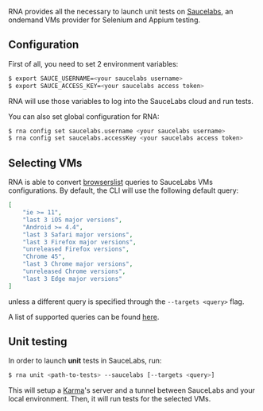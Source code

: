 RNA provides all the necessary to launch unit tests on [Saucelabs](https://saucelabs.com/), an ondemand VMs provider for Selenium and Appium testing.

## Configuration

First of all, you need to set 2 environment variables:
```sh
$ export SAUCE_USERNAME=<your saucelabs username>
$ export SAUCE_ACCESS_KEY=<your saucelabs access token>
```
RNA will use those variables to log into the SauceLabs cloud and run tests.

You can also set global configuration for RNA:
```sh
$ rna config set saucelabs.username <your saucelabs username>
$ rna config set saucelabs.accessKey <your saucelabs access token>
```

## Selecting VMs

RNA is able to convert [browserslist](https://github.com/ai/browserslist) queries to SauceLabs VMs configurations. By default, the CLI will use the following default query:
```json
[
    "ie >= 11",
    "last 3 iOS major versions",
    "Android >= 4.4",
    "last 3 Safari major versions",
    "last 3 Firefox major versions",
    "unreleased Firefox versions",
    "Chrome 45",
    "last 3 Chrome major versions",
    "unreleased Chrome versions",
    "last 3 Edge major versions"
]
```
unless a different query is specified through the `--targets <query>` flag.

A list of supported queries can be found [here](https://github.com/ai/browserslist#queries).

## Unit testing

In order to launch **unit** tests in SauceLabs, run:
```sh
$ rna unit <path-to-tests> --saucelabs [--targets <query>]
```
This will setup a [Karma](https://karma-runner.github.io)'s server and a tunnel between SauceLabs and your local environment. Then, it will run tests for the selected VMs.
